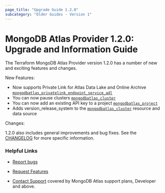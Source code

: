 ```yaml
---
page_title: "Upgrade Guide 1.2.0"
subcategory: "Older Guides - Version 1"   
---
```


# MongoDB Atlas Provider 1.2.0: Upgrade and Information Guide

The Terraform MongoDB Atlas Provider version 1.2.0 has a number of new and exciting features and changes.

New Features:

* Now supports Private Link for Atlas Data Lake and Online Archive [`mongodbatlas_privatelink_endpoint_service_adl`](https://registry.terraform.io/providers/mongodb/mongodbatlas/latest/docs/resources/privatelink_endpoint_service_adl)
* You can now pause clusters [`mongodbatlas_cluster`](https://registry.terraform.io/providers/mongodb/mongodbatlas/latest/docs/resources/cluster)
* You can now add an existing API key to a project [`mongodbatlas_project`](https://registry.terraform.io/providers/mongodb/mongodbatlas/latest/docs/resources/project)
* Adds version_release_system to the [`mongodbatlas_cluster`](https://registry.terraform.io/providers/mongodb/mongodbatlas/latest/docs/resources/cluster) resource and data source

Changes:

1.2.0 also includes general improvements and bug fixes. See the [CHANGELOG](https://github.com/mongodb/terraform-provider-mongodbatlas/blob/master/CHANGELOG.md) for more specific information.

### Helpful Links

* [Report bugs](https://github.com/mongodb/terraform-provider-mongodbatlas/issues)

* [Request Features](https://feedback.mongodb.com/forums/924145-atlas?category_id=370723)

* [Contact Support](https://docs.atlas.mongodb.com/support/) covered by MongoDB Atlas support plans, Developer and above.
